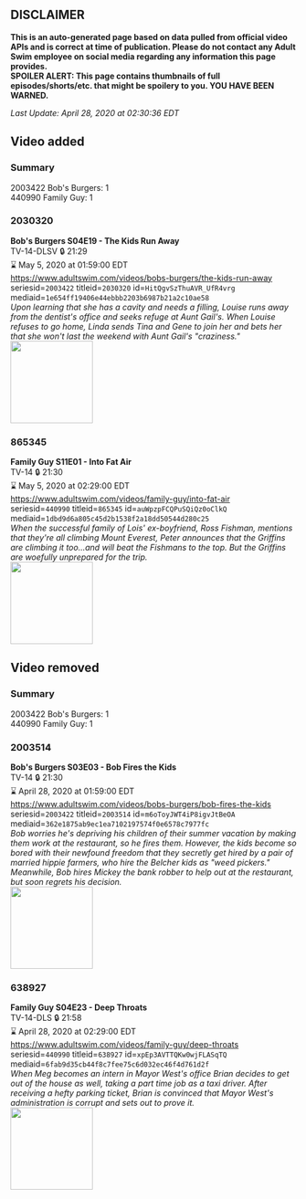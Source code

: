 ## DISCLAIMER
**This is an auto-generated page based on data pulled from official video APIs and is correct at time of publication. Please do not contact any Adult Swim employee on social media regarding any information this page provides.**  
**SPOILER ALERT: This page contains thumbnails of full episodes/shorts/etc. that might be spoilery to you. YOU HAVE BEEN WARNED.**  

_Last Update: April 28, 2020 at 02:30:36 EDT_
## Video added
### Summary
2003422 Bob's Burgers: 1  
440990 Family Guy: 1  
### 2030320
**Bob's Burgers S04E19 - The Kids Run Away**  
TV-14-DLSV 🔒 21:29  
⌛ May 5, 2020 at 01:59:00 EDT  
https://www.adultswim.com/videos/bobs-burgers/the-kids-run-away  
seriesid=`2003422` titleid=`2030320` id=`HitQgvSzThuAVR_UfR4vrg` mediaid=`1e654ff19406e44ebbb2203b6987b21a2c10ae58`  
_Upon learning that she has a cavity and needs a filling, Louise runs away from the dentist's office and seeks refuge at Aunt Gail's. When Louise refuses to go home, Linda sends Tina and Gene to join her and bets her that she won't last the weekend with Aunt Gail's "craziness."_  
<a href="https://i.cdn.turner.com/adultswim/big/image-upload/thumbnails/thumb-2_image-151803248013614.jpg"><img src="https://i.cdn.turner.com/adultswim/big/image-upload/thumbnails/thumb-2_image-151803248013614.jpg" height="144px" /></a>
### 865345
**Family Guy S11E01 - Into Fat Air**  
TV-14 🔒 21:30  
⌛ May 5, 2020 at 02:29:00 EDT  
https://www.adultswim.com/videos/family-guy/into-fat-air  
seriesid=`440990` titleid=`865345` id=`auWpzpFCQPuSQiQz0oClkQ` mediaid=`1dbd9d6a805c45d2b1538f2a18dd50544d280c25`  
_When the successful family of Lois' ex-boyfriend, Ross Fishman, mentions that they're all climbing Mount Everest, Peter announces that the Griffins are climbing it too...and will beat the Fishmans to the top.  But the Griffins are woefully unprepared for the trip._  
<a href="https://i.cdn.turner.com/adultswim/big/image-upload/thumbnails/thumb-2_image-15221638509023.jpg"><img src="https://i.cdn.turner.com/adultswim/big/image-upload/thumbnails/thumb-2_image-15221638509023.jpg" height="144px" /></a>
## Video removed
### Summary
2003422 Bob's Burgers: 1  
440990 Family Guy: 1  
### 2003514
**Bob's Burgers S03E03 - Bob Fires the Kids**  
TV-14 🔒 21:30  
⌛ April 28, 2020 at 01:59:00 EDT  
https://www.adultswim.com/videos/bobs-burgers/bob-fires-the-kids  
seriesid=`2003422` titleid=`2003514` id=`m6oToyJWT4iP8igvJtBeOA` mediaid=`362e1875ab9ec1ea7102197574f0e6578c7977fc`  
_Bob worries he's depriving his children of their summer vacation by making them work at the restaurant, so he fires them. However, the kids become so bored with their newfound freedom that they secretly get hired by a pair of married hippie farmers, who hire the Belcher kids as "weed pickers." Meanwhile, Bob hires Mickey the bank robber to help out at the restaurant, but soon regrets his decision._  
<a href="https://i.cdn.turner.com/adultswim/big/image-upload/thumbnails/thumb-2_image-152216340091915.jpg"><img src="https://i.cdn.turner.com/adultswim/big/image-upload/thumbnails/thumb-2_image-152216340091915.jpg" height="144px" /></a>
### 638927
**Family Guy S04E23 - Deep Throats**  
TV-14-DLS 🔒 21:58  
⌛ April 28, 2020 at 02:29:00 EDT  
https://www.adultswim.com/videos/family-guy/deep-throats  
seriesid=`440990` titleid=`638927` id=`xpEp3AVTTQKw0wjFLASqTQ` mediaid=`6fab9d35cb44f8c7fee75c6d032ec46f4d761d2f`  
_When Meg becomes an intern in Mayor West's office Brian decides to get out of the house as well, taking a part time job as a taxi driver.  After receiving a hefty parking ticket, Brian is convinced that Mayor West's administration is corrupt and sets out to prove it._  
<a href="https://i.cdn.turner.com/adultswim/big/image-upload/thumbnails/thumb-2_image-152994859092913.jpg"><img src="https://i.cdn.turner.com/adultswim/big/image-upload/thumbnails/thumb-2_image-152994859092913.jpg" height="144px" /></a>
